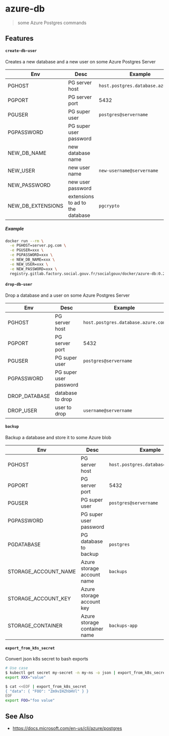 # azure-db

> some Azure Postgres commands

## Features

#### `create-db-user`

Creates a new database and a new user on some Azure Postgres Server

| Env               | Desc                             | Example                            |
| ----------------- | -------------------------------- | ---------------------------------- |
| PGHOST            | PG server host                   | `host.postgres.database.azure.com` |
| PGPORT            | PG server port                   | 5432                               |
| PGUSER            | PG super user                    | `postgres@servername`              |
| PGPASSWORD        | PG super user password           |                                    |
| NEW_DB_NAME       | new database name                |                                    |
| NEW_USER          | new user name                    | `new-username@servername`          |
| NEW_PASSWORD      | new user password                |                                    |
| NEW_DB_EXTENSIONS | extensions to ad to the database | `pgcrypto`                         |

##### Example

```sh
docker run --rm \
  -e PGHOST=server.pg.com \
  -e PGUSER=xxx \
  -e PGPASSWORD=xxx \
  -e NEW_DB_NAME=xxx \
  -e NEW_USER=xxx \
  -e NEW_PASSWORD=xxx \
  registry.gitlab.factory.social.gouv.fr/socialgouv/docker/azure-db:0.24.0 create-db-user
```

#### `drop-db-user`

Drop a database and a user on some Azure Postgres Server

| Env           | Desc                   | Example                            |
| ------------- | ---------------------- | ---------------------------------- |
| PGHOST        | PG server host         | `host.postgres.database.azure.com` |
| PGPORT        | PG server port         | 5432                               |
| PGUSER        | PG super user          | `postgres@servername`              |
| PGPASSWORD    | PG super user password |                                    |
| DROP_DATABASE | database to drop       |
| DROP_USER     | user to drop           | `username@servername`              |

#### `backup`

Backup a database and store it to some Azure blob

| Env                  | Desc                         | Example                            |
| -------------------- | ---------------------------- | ---------------------------------- |
| PGHOST               | PG server host               | `host.postgres.database.azure.com` |
| PGPORT               | PG server port               | 5432                               |
| PGUSER               | PG super user                | `postgres@servername`              |
| PGPASSWORD           | PG super user password       |                                    |
| PGDATABASE           | PG database to backup        | `postgres`                         |
| STORAGE_ACCOUNT_NAME | Azure storage account name   | `backups`                          |
| STORAGE_ACCOUNT_KEY  | Azure storage account key    |                                    |
| STORAGE_CONTAINER    | Azure storage container name | `backups-app`                      |

#### `export_from_k8s_secret`

Convert json k8s secret to bash exports

```bash
# Use case
$ kubectl get secret my-secret -n my-ns -o json | export_from_k8s_secret
export XXX="value"

$ cat <<EOF | export_from_k8s_secret                                     
{ "data": { "FOO": "Zm9vIHZhbHVl" } }
EOF
export FOO="foo value"
```  

## See Also

- https://docs.microsoft.com/en-us/cli/azure/postgres
